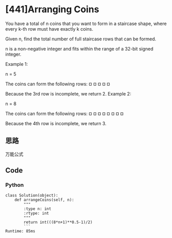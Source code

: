 # [441]Arranging Coins

You have a total of n coins that you want to form in a staircase shape, where every k-th row must have exactly k coins.

Given n, find the total number of full staircase rows that can be formed.

n is a non-negative integer and fits within the range of a 32-bit signed integer.

Example 1:

n = 5

The coins can form the following rows:
¤
¤ ¤
¤ ¤

Because the 3rd row is incomplete, we return 2.
Example 2:

n = 8

The coins can form the following rows:
¤
¤ ¤
¤ ¤ ¤
¤ ¤

Because the 4th row is incomplete, we return 3.

## 思路
万能公式

## Code


### Python
```
class Solution(object):
    def arrangeCoins(self, n):
        """
        :type n: int
        :rtype: int
        """
        return int(((8*n+1)**0.5-1)/2)
        ```
Runtime: 85ms



